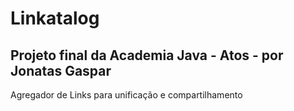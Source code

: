 # Linkatalog
## Projeto final da Academia Java - Atos - por Jonatas Gaspar

Agregador de Links para unificação e compartilhamento


